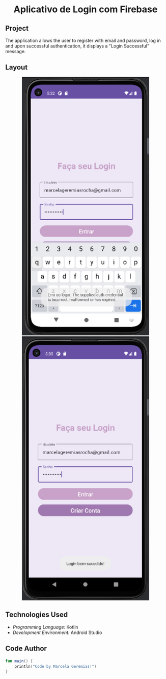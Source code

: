 <h1 align="center">Aplicativo de Login com Firebase</h1>

## Project
The application allows the user to register with email and password, log in and upon successful authentication, it displays a "Login Successful" message.

## Layout
<div align="center">
  <img src="./imagens/Autenticacao_login.png" alt="App Screenshot" width="400"/>
<img src="./imagens/Autenticacao_login2.png" alt="App Screenshot" width="400"/>
</div>

## Technologies Used
- *Programming Language:* Kotlin
- *Development Environment:* Android Studio

## Code Author
```kotlin
fun main() {
    println("Code by Marcela Geremias!")
}